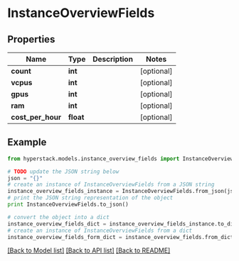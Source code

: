 # InstanceOverviewFields


## Properties

Name | Type | Description | Notes
------------ | ------------- | ------------- | -------------
**count** | **int** |  | [optional] 
**vcpus** | **int** |  | [optional] 
**gpus** | **int** |  | [optional] 
**ram** | **int** |  | [optional] 
**cost_per_hour** | **float** |  | [optional] 

## Example

```python
from hyperstack.models.instance_overview_fields import InstanceOverviewFields

# TODO update the JSON string below
json = "{}"
# create an instance of InstanceOverviewFields from a JSON string
instance_overview_fields_instance = InstanceOverviewFields.from_json(json)
# print the JSON string representation of the object
print InstanceOverviewFields.to_json()

# convert the object into a dict
instance_overview_fields_dict = instance_overview_fields_instance.to_dict()
# create an instance of InstanceOverviewFields from a dict
instance_overview_fields_form_dict = instance_overview_fields.from_dict(instance_overview_fields_dict)
```
[[Back to Model list]](../README.md#documentation-for-models) [[Back to API list]](../README.md#documentation-for-api-endpoints) [[Back to README]](../README.md)


